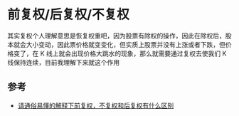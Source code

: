 # 前复权/后复权/不复权

其实复权个人理解意思是恢复权重吧，因为股票有除权的操作，因此在除权后，股本就会大小变动，因此票价格就变变化，但实质上股票并没有上涨或者下跌，但价格变了，在 K 线上就会出现价格大跳水的现象，那么就需要通过复权去使我们 K 线保持连续，目前我理解下来就这个作用

## 参考

- [请通俗易懂的解释下前复权，不复权和后复权有什么区别](https://www.zhihu.com/question/31004373/answer/242862540)
